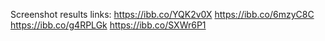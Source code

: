 Screenshot results links:
https://ibb.co/YQK2v0X
https://ibb.co/6mzyC8C
https://ibb.co/g4RPLGk
https://ibb.co/SXWr6P1
